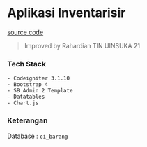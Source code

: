 # Aplikasi Inventarisir<br/>
[source code](https://github.com/arfandotid/ci_pengadaan_barang)
>Improved by Rahardian TIN UINSUKA 21

### Tech Stack
    - Codeigniter 3.1.10
    - Bootstrap 4
    - SB Admin 2 Template
    - Datatables
    - Chart.js

### Keterangan <br/>
Database : <code>ci_barang</code><br/>
<br/>
